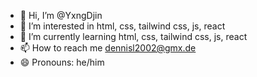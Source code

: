 - 👋 Hi, I’m @YxngDjin
- 👀 I’m interested in html, css, tailwind css, js, react
- 🌱 I’m currently learning html, css, tailwind css, js, react
- 📫 How to reach me dennisl2002@gmx.de
- 😄 Pronouns: he/him

<!---
YxngDjin/YxngDjin is a ✨ special ✨ repository because its `README.md` (this file) appears on your GitHub profile.
You can click the Preview link to take a look at your changes.
--->
